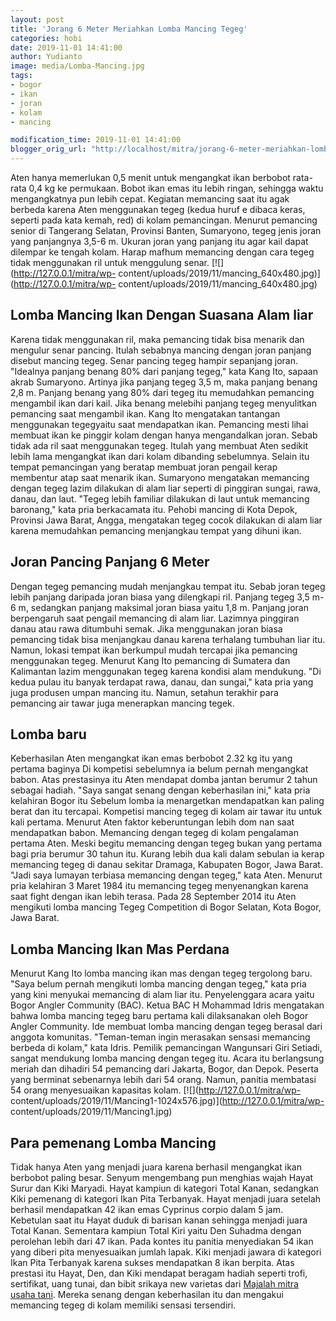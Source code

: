 ```yaml
---
layout: post
title: 'Jorang 6 Meter Meriahkan Lomba Mancing Tegeg'
categories: hobi
date: 2019-11-01 14:41:00
author: Yudianto
image: media/Lomba-Mancing.jpg
tags:
- bogor
- ikan
- joran
- kolam
- mancing

modification_time: 2019-11-01 14:41:00
blogger_orig_url: "http://localhost/mitra/jorang-6-meter-meriahkan-lomba-mancing.html"
---
```


Aten hanya memerlukan 0,5 menit untuk mengangkat ikan berbobot rata-rata 0,4
kg ke permukaan. Bobot ikan emas itu lebih ringan, sehingga waktu
mengangkatnya pun lebih cepat. Kegiatan memancing saat itu agak berbeda karena
Aten menggunakan tegeg (kedua huruf e dibaca keras, seperti pada kata kemah,
red) di kolam pemancingan. Menurut pemancing senior di Tangerang Selatan,
Provinsi Banten, Sumaryono, tegeg jenis joran yang panjangnya 3,5-6 m. Ukuran
joran yang panjang itu agar kail dapat dilempar ke tengah kolam. Harap mafhum
memancing dengan cara tegeg tidak menggunakan ril untuk menggulung senar.
[![](http://127.0.0.1/mitra/wp-
content/uploads/2019/11/mancing_640x480.jpg)](http://127.0.0.1/mitra/wp-
content/uploads/2019/11/mancing_640x480.jpg)

## Lomba Mancing Ikan Dengan Suasana Alam liar

Karena tidak menggunakan ril, maka pemancing tidak bisa menarik dan mengulur
senar pancing. Itulah sebabnya mancing dengan joran panjang disebut mancing
tegeg. Senar pancing tegeg hampir sepanjang joran. "Idealnya panjang benang
80% dari panjang tegeg," kata Kang Ito, sapaan akrab Sumaryono. Artinya jika
panjang tegeg 3,5 m, maka panjang benang 2,8 m. Panjang benang yang 80% dari
tegeg itu memudahkan pemancing mengambil ikan dari kail. Jika benang melebihi
panjang tegeg menyulitkan pemancing saat mengambil ikan. Kang Ito mengatakan
tantangan menggunakan tegegyaitu saat mendapatkan ikan. Pemancing mesti lihai
membuat ikan ke pinggir kolam dengan hanya mengandalkan joran. Sebab tidak ada
ril saat menggunakan tegeg. Itulah yang membuat Aten sedikit lebih lama
mengangkat ikan dari kolam dibanding sebelumnya. Selain itu tempat pemancingan
yang beratap membuat joran pengail kerap membentur atap saat menarik ikan.
Sumaryono mengatakan memancing dengan tegeg lazim dilakukan di alam liar
seperti di pinggiran sungai, rawa, danau, dan laut. "Tegeg lebih familiar
dilakukan di laut untuk memancing baronang," kata pria berkacamata itu. Pehobi
mancing di Kota Depok, Provinsi Jawa Barat, Angga, mengatakan tegeg cocok
dilakukan di alam liar karena memudahkan pemancing menjangkau tempat yang
dihuni ikan.

## Joran Pancing Panjang 6 Meter

Dengan tegeg pemancing mudah menjangkau tempat itu. Sebab joran tegeg lebih
panjang daripada joran biasa yang dilengkapi ril. Panjang tegeg 3,5 m-6 m,
sedangkan panjang maksimal joran biasa yaitu 1,8 m. Panjang joran berpengaruh
saat pengail memancing di alam liar. Lazimnya pinggiran danau atau rawa
ditumbuhi semak. Jika menggunakan joran biasa pemancing tidak bisa menjangkau
danau karena terhalang tumbuhan liar itu. Namun, lokasi tempat ikan berkumpul
mudah tercapai jika pemancing menggunakan tegeg. Menurut Kang Ito pemancing di
Sumatera dan Kalimantan lazim menggunakan tegeg karena kondisi alam mendukung.
"Di kedua pulau itu banyak terdapat rawa, danau, dan sungai," kata pria yang
juga produsen umpan mancing itu. Namun, setahun terakhir para pemancing air
tawar juga menerapkan mancing tegek.

## Lomba baru

Keberhasilan Aten mengangkat ikan emas berbobot 2.32 kg itu yang pertama
baginya Di kompetisi sebelumnya ia belum pernah mengangkat babon. Atas
prestasinya itu Aten mendapat domba jantan berumur 2 tahun sebagai hadiah.
"Saya sangat senang dengan keberhasilan ini," kata pria kelahiran Bogor itu
Sebelum lomba ia menargetkan mendapatkan kan paling berat dan itu tercapai.
Kompetisi mancing tegeg di kolam air tawar itu untuk kali pertama. Menurut
Aten faktor keberuntungan lebih dom nan saat mendapatkan babon. Memancing
dengan tegeg di kolam pengalaman pertama Aten. Meski begitu memancing dengan
tegeg bukan yang pertama bagi pria berumur 30 tahun itu. Kurang lebih dua kali
dalam sebulan ia kerap memancing tegeg di danau sekitar Dramaga, Kabupaten
Bogor, Jawa Barat. "Jadi saya lumayan terbiasa memancing dengan tegeg," kata
Aten. Menurut pria kelahiran 3 Maret 1984 itu memancing tegeg menyenangkan
karena saat fight dengan ikan lebih terasa. Pada 28 September 2014 itu Aten
mengikuti lomba mancing Tegeg Competition di Bogor Selatan, Kota Bogor, Jawa
Barat.

## Lomba Mancing Ikan Mas Perdana

Menurut Kang Ito lomba mancing ikan mas dengan tegeg tergolong baru. "Saya
belum pernah mengikuti lomba mancing dengan tegeg," kata pria yang kini
menyukai memancing di alam liar itu. Penyelenggara acara yaitu Bogor Angler
Community (BAC). Ketua BAC H Mohammad Idris mengatakan bahwa lomba mancing
tegeg baru pertama kali dilaksanakan oleh Bogor Angler Community. Ide membuat
lomba mancing dengan tegeg berasal dari anggota komunitas. "Teman-teman ingin
merasakan sensasi memancing berbeda di kolam," kata Idris. Pemilik pemancingan
Wangunsari Giri Setiadi, sangat mendukung lomba mancing dengan tegeg itu.
Acara itu berlangsung meriah dan dihadiri 54 pemancing dari Jakarta, Bogor,
dan Depok. Peserta yang berminat sebenarnya lebih dari 54 orang. Namun,
panitia membatasi 54 orang menyesuaikan kapasitas kolam.
[![](http://127.0.0.1/mitra/wp-
content/uploads/2019/11/Mancing1-1024x576.jpg)](http://127.0.0.1/mitra/wp-
content/uploads/2019/11/Mancing1.jpg)

## Para pemenang Lomba Mancing

Tidak hanya Aten yang menjadi juara karena berhasil mengangkat ikan berbobot
paling besar. Senyum mengembang pun menghias wajah Hayat Surur dan Kiki
Maryadi. Hayat kampiun di kategori Total Kanan, sedangkan Kiki pemenang di
kategori Ikan Pita Terbanyak. Hayat menjadi juara setelah berhasil mendapatkan
42 ikan emas Cyprinus corpio dalam 5 jam. Kebetulan saat itu Hayat duduk di
barisan kanan sehingga menjadi juara Total Kanan. Sementara kampiun Total Kiri
yaitu Den Suhadma dengan perolehan lebih dari 47 ikan. Pada kontes itu panitia
menyediakan 54 ikan yang diberi pita menyesuaikan jumlah lapak. Kiki menjadi
jawara di kategori Ikan Pita Terbanyak karena sukses mendapatkan 8 ikan
berpita. Atas prestasi itu Hayat, Den, dan Kiki mendapat beragam hadiah
seperti trofi, sertifikat, uang tunai, dan bibit srikaya new varietas dari
[Majalah mitra usaha tani](http://127.0.0.1/mitra/). Mereka senang dengan
keberhasilan itu dan mengakui memancing tegeg di kolam memiliki sensasi
tersendiri.


